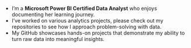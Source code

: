 - I’m a **Microsoft Power BI Certified Data Analyst** who enjoys documenting her learning journey.
- I’ve worked on various analytics projects, please check out my repositories to see how I approach problem-solving with data.
-  My GitHub showcases hands-on projects that demonstrate my ability to turn raw data into meaningful insights.

<!---
Akriti-Shukla/Akriti-Shukla is a ✨ special ✨ repository because its `README.md` (this file) appears on your GitHub profile.
You can click the Preview link to take a look at your changes.
--->
